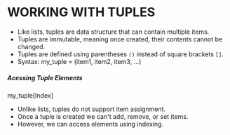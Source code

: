 # WORKING WITH TUPLES
- Like lists, tuples are data structure that can contain multiple items.
- Tuples are immutable, meaning once created, their contents cannot be changed.
- Tuples are defined using parentheses `()` instead of square brackets `[]`.
- Syntax:
    my_tuple = (item1, item2, item3, ...)


##### Acessing Tuple Elements
my_tuple[Index]

- Unlike lists, tuples do not support item assignment.
- Once a tuple is created we can't add, remove, or set items.
- However, we can access elements using indexing.
